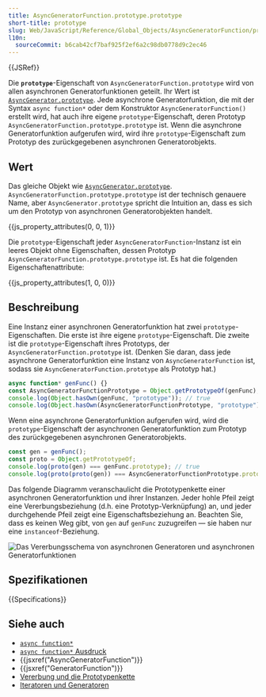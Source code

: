 ```yaml
---
title: AsyncGeneratorFunction.prototype.prototype
short-title: prototype
slug: Web/JavaScript/Reference/Global_Objects/AsyncGeneratorFunction/prototype
l10n:
  sourceCommit: b6cab42cf7baf925f2ef6a2c98db0778d9c2ec46
---
```


{{JSRef}}

Die **`prototype`**-Eigenschaft von `AsyncGeneratorFunction.prototype` wird von allen asynchronen Generatorfunktionen geteilt. Ihr Wert ist [`AsyncGenerator.prototype`](/de/docs/Web/JavaScript/Reference/Global_Objects/AsyncGenerator). Jede asynchrone Generatorfunktion, die mit der Syntax `async function*` oder dem Konstruktor `AsyncGeneratorFunction()` erstellt wird, hat auch ihre eigene `prototype`-Eigenschaft, deren Prototyp `AsyncGeneratorFunction.prototype.prototype` ist. Wenn die asynchrone Generatorfunktion aufgerufen wird, wird ihre `prototype`-Eigenschaft zum Prototyp des zurückgegebenen asynchronen Generatorobjekts.

## Wert

Das gleiche Objekt wie [`AsyncGenerator.prototype`](/de/docs/Web/JavaScript/Reference/Global_Objects/AsyncGenerator). `AsyncGeneratorFunction.prototype.prototype` ist der technisch genauere Name, aber `AsyncGenerator.prototype` spricht die Intuition an, dass es sich um den Prototyp von asynchronen Generatorobjekten handelt.

{{js_property_attributes(0, 0, 1)}}

Die `prototype`-Eigenschaft jeder `AsyncGeneratorFunction`-Instanz ist ein leeres Objekt ohne Eigenschaften, dessen Prototyp `AsyncGeneratorFunction.prototype.prototype` ist. Es hat die folgenden Eigenschaftenattribute:

{{js_property_attributes(1, 0, 0)}}

## Beschreibung

Eine Instanz einer asynchronen Generatorfunktion hat zwei `prototype`-Eigenschaften. Die erste ist ihre eigene `prototype`-Eigenschaft. Die zweite ist die `prototype`-Eigenschaft ihres Prototyps, der `AsyncGeneratorFunction.prototype` ist. (Denken Sie daran, dass jede asynchrone Generatorfunktion eine Instanz von `AsyncGeneratorFunction` ist, sodass sie `AsyncGeneratorFunction.prototype` als Prototyp hat.)

```js
async function* genFunc() {}
const AsyncGeneratorFunctionPrototype = Object.getPrototypeOf(genFunc);
console.log(Object.hasOwn(genFunc, "prototype")); // true
console.log(Object.hasOwn(AsyncGeneratorFunctionPrototype, "prototype")); // true
```

Wenn eine asynchrone Generatorfunktion aufgerufen wird, wird die `prototype`-Eigenschaft der asynchronen Generatorfunktion zum Prototyp des zurückgegebenen asynchronen Generatorobjekts.

```js
const gen = genFunc();
const proto = Object.getPrototypeOf;
console.log(proto(gen) === genFunc.prototype); // true
console.log(proto(proto(gen)) === AsyncGeneratorFunctionPrototype.prototype); // true
```

Das folgende Diagramm veranschaulicht die Prototypenkette einer asynchronen Generatorfunktion und ihrer Instanzen. Jeder hohle Pfeil zeigt eine Vererbungsbeziehung (d.h. eine Prototyp-Verknüpfung) an, und jeder durchgehende Pfeil zeigt eine Eigenschaftsbeziehung an. Beachten Sie, dass es keinen Weg gibt, von `gen` auf `genFunc` zuzugreifen — sie haben nur eine `instanceof`-Beziehung.

![Das Vererbungsschema von asynchronen Generatoren und asynchronen Generatorfunktionen](https://mdn.github.io/shared-assets/images/diagrams/javascript/asyncgeneratorfunction/prototype-chain.svg)

## Spezifikationen

{{Specifications}}

## Siehe auch

- [`async function*`](/de/docs/Web/JavaScript/Reference/Statements/async_function*)
- [`async function*` Ausdruck](/de/docs/Web/JavaScript/Reference/Operators/async_function*)
- {{jsxref("AsyncGeneratorFunction")}}
- {{jsxref("GeneratorFunction")}}
- [Vererbung und die Prototypenkette](/de/docs/Web/JavaScript/Guide/Inheritance_and_the_prototype_chain)
- [Iteratoren und Generatoren](/de/docs/Web/JavaScript/Guide/Iterators_and_generators)
